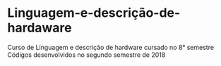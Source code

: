 # Linguagem-e-descrição-de-hardaware
Curso de Linguagem e descrição de hardware cursado no 8° semestre  
Códigos desenvolvidos no segundo semestre de 2018
